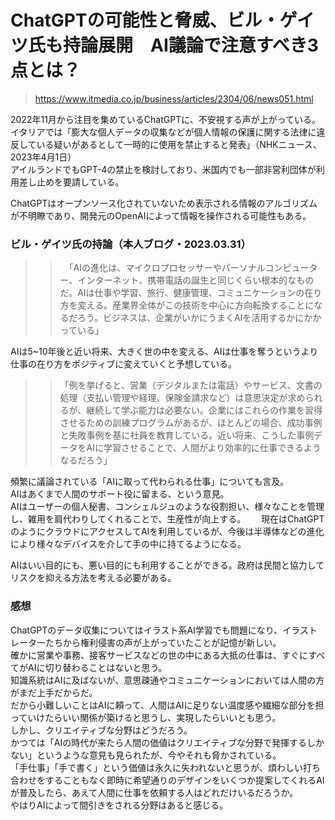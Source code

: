 # ChatGPTの可能性と脅威、ビル・ゲイツ氏も持論展開　AI議論で注意すべき3点とは？
> https://www.itmedia.co.jp/business/articles/2304/06/news051.html

  2022年11月から注目を集めているChatGPTに、不安視する声が上がっている。  
  イタリアでは「膨大な個人データの収集などが個人情報の保護に関する法律に違反している疑いがあるとして一時的に使用を禁止すると発表」（NHKニュース、2023年4月1日）  
  アイルランドでもGPT-4の禁止を検討しており、米国内でも一部非営利団体が利用差し止めを要請している。  
  
  ChatGPTはオープンソース化されていないため表示される情報のアルゴリズムが不明瞭であり、開発元のOpenAIによって情報を操作される可能性もある。  
  
  ### ビル・ゲイツ氏の持論（本人ブログ・2023.03.31）
  >> 　「AIの進化は、マイクロプロセッサーやパーソナルコンピューター、インターネット、携帯電話の誕生と同じくらい根本的なものだ。AIは仕事や学習、旅行、健康管理、コミュニケーションの在り方を変える。産業界全体がこの技術を中心に方向転換することになるだろう。ビジネスは、企業がいかにうまくAIを活用するかにかかっている」  
        
  AIは5~10年後と近い将来、大きく世の中を変える、AIは仕事を奪うというより仕事の在り方をポジティブに変えていくと予想している。  
  
  >> 「例を挙げると、営業（デジタルまたは電話）やサービス、文書の処理（支払い管理や経理、保険金請求など）は意思決定が求められるが、継続して学ぶ能力は必要ない。企業にはこれらの作業を習得させるための訓練プログラムがあるが、ほとんどの場合、成功事例と失敗事例を基に社員を教育している。近い将来、こうした事例データをAIに学習させることで、人間がより効率的に仕事できるようなるだろう」
  
  頻繁に議論されている「AIに取って代わられる仕事」についても言及。  
  AIはあくまで人間のサポート役に留まる、という意見。  
  AIはユーザーの個人秘書、コンシェルジュのような役割担い、様々なことを管理し、雑用を肩代わりしてくれることで、生産性が向上する。　　
  現在はChatGPTのようにクラウドにアクセスしてAIを利用しているが、今後は半導体などの進化により様々なデバイスを介して手の中に持てるようになる。  
  
  AIはいい目的にも、悪い目的にも利用することができる。政府は民間と協力してリスクを抑える方法を考える必要がある。  
  
  ### 感想
  ChatGPTのデータ収集についてはイラスト系AI学習でも問題になり、イラストレーターたちから権利侵害の声が上がっていたことが記憶が新しい。  
  確かに営業や事務、接客サービスなどの世の中にある大抵の仕事は、すぐにすべてがAIに切り替わることはないと思う。  
  知識系統はAIに及ばないが、意思疎通やコミュニケーションにおいては人間の方がまだ上手だからだ。  
  だから小難しいことはAIに頼って、人間はAIに足りない温度感や繊細な部分を担っていけたらいい関係が築けると思うし、実現したらいいとも思う。  
  しかし、クリエイティブな分野はどうだろう。  
  かつては「AIの時代が来たら人間の価値はクリエイティブな分野で発揮するしかない」というような意見も見られたが、今やそれも脅かされている。  
  「手仕事」「手で書く」という価値は永久に失われないと思うが、煩わしい打ち合わせをすることもなく即時に希望通りのデザインをいくつか提案してくれるAIが普及したら、あえて人間に仕事を依頼する人はどれだけいるだろうか。  
  やはりAIによって間引きをされる分野はあると感じる。
